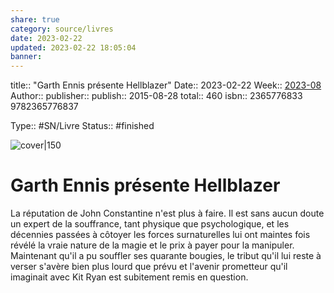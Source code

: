 ```yaml
---
share: true 
category: source/livres
date: 2023-02-22
updated: 2023-02-22 18:05:04
banner: 
---
```

title:: "Garth Ennis présente Hellblazer"
Date:: 2023-02-22
Week:: [2023-08](2023-08.md)
Author:: [](.md)
publisher:: 
publish:: 2015-08-28
total:: 460
isbn:: 2365776833 9782365776837


Type:: #SN/Livre 
Status:: #finished 

![cover|150]()

# Garth Ennis présente Hellblazer

La réputation de John Constantine n'est plus à faire. Il est sans aucun doute un expert de la souffrance, tant physique que psychologique, et les décennies passées à côtoyer les forces surnaturelles lui ont maintes fois révélé la vraie nature de la magie et le prix à payer pour la manipuler. Maintenant qu'il a pu souffler ses quarante bougies, le tribut qu'il lui reste à verser s'avère bien plus lourd que prévu et l'avenir prometteur qu'il imaginait avec Kit Ryan est subitement remis en question.